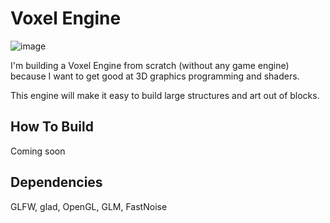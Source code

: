# Voxel Engine

![image](https://user-images.githubusercontent.com/21087237/229483260-38acce2b-cde0-4b94-b7b9-f68fe5aaf7fc.png)

I'm building a Voxel Engine from scratch (without any game engine) because I want to get good at 3D graphics programming and shaders. 

This engine will make it easy to build large structures and art out of blocks.

## How To Build

Coming soon

## Dependencies

GLFW, glad, OpenGL, GLM, FastNoise

